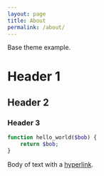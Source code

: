```yaml
---
layout: page
title: About
permalink: /about/
---
```


Base theme example.

# Header 1

## Header 2

### Header 3

```php
function hello_world($bob) {
	return $bob;
}
```

Body of text with a [hyperlink](/).
